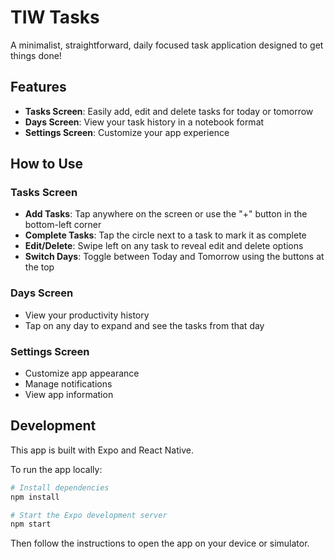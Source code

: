 # TIW Tasks

A minimalist, straightforward, daily focused task application designed to get things done!

## Features

- **Tasks Screen**: Easily add, edit and delete tasks for today or tomorrow
- **Days Screen**: View your task history in a notebook format
- **Settings Screen**: Customize your app experience

## How to Use

### Tasks Screen
- **Add Tasks**: Tap anywhere on the screen or use the "+" button in the bottom-left corner
- **Complete Tasks**: Tap the circle next to a task to mark it as complete
- **Edit/Delete**: Swipe left on any task to reveal edit and delete options
- **Switch Days**: Toggle between Today and Tomorrow using the buttons at the top

### Days Screen
- View your productivity history
- Tap on any day to expand and see the tasks from that day

### Settings Screen
- Customize app appearance
- Manage notifications
- View app information

## Development

This app is built with Expo and React Native.

To run the app locally:

```bash
# Install dependencies
npm install

# Start the Expo development server
npm start
```

Then follow the instructions to open the app on your device or simulator.
